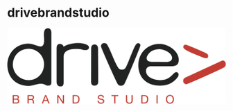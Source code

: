 # drivebrandstudio
![](https://github.com/drivebrandstudio/drivebrandstudio/blob/93a13596c63348c481a231e32aba2c3881f31c11/images/Drive_BrandStudio_RGB.png)